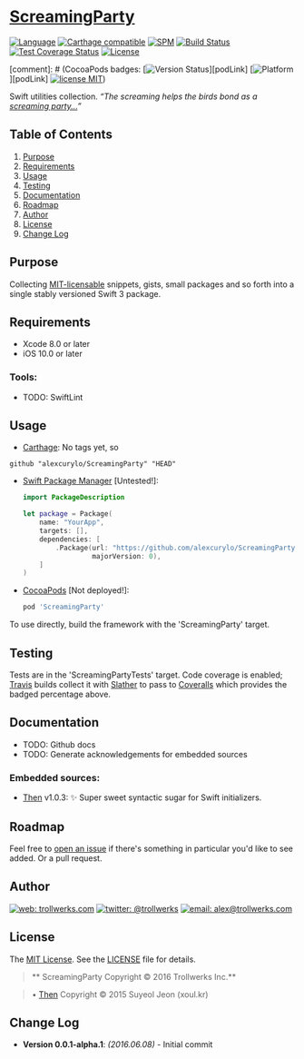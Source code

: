 [ScreamingParty](https://github.com/alexcurylo/ScreamingParty)
================
[![Language](http://img.shields.io/badge/language-swift_3-orange.svg)](https://developer.apple.com/swift)
[![Carthage compatible](https://img.shields.io/badge/Carthage-compatible-4BC51D.svg?style=flat)](https://github.com/Carthage/Carthage)
[![SPM](https://img.shields.io/badge/SPM-compatible-brightgreen.svg)](https://github.com/apple/swift-package-manager)
[![Build Status](https://travis-ci.org/alexcurylo/ScreamingParty.svg?branch=develop)](https://travis-ci.org/alexcurylo/ScreamingParty)
[![Test Coverage Status](https://coveralls.io/repos/github/alexcurylo/ScreamingParty/badge.svg?branch=develop)](https://coveralls.io/github/alexcurylo/ScreamingParty?branch=develop)
[![License](http://img.shields.io/badge/license-MIT-lightgrey.svg)][linkMIT] 

[comment]: # (CocoaPods badges: [![Version Status](https://img.shields.io/cocoapods/v/JSQCoreDataKit.svg)][podLink] [![Platform](https://img.shields.io/cocoapods/p/JSQCoreDataKit.svg)][podLink] [![license MIT](https://img.shields.io/cocoapods/l/JSQCoreDataKit.svg)][linkMIT])

Swift utilities collection. *“The screaming helps the birds bond as a [screaming party...](https://www.youtube.com/watch?v=gA925WlKKF4)”*

Table of Contents
-----------------

1. [Purpose](#purpose)
2. [Requirements](#requirements)
3. [Usage](#usage)
4. [Testing](#testing)
5. [Documentation](#documentation)
6. [Roadmap](#roadmap)
7. [Author](#author)
8. [License](#license)
9. [Change Log](#change-log)

Purpose
-------
 
Collecting [MIT-licensable](linkMIT) snippets, gists, small packages and so forth into a single stably versioned Swift 3 package.

Requirements
------------
 
- Xcode 8.0 or later
- iOS 10.0 or later

### Tools:

- TODO: SwiftLint

Usage
-----
 
- [Carthage](https://github.com/alexcurylo/ScreamingParty): No tags yet, so

```
github "alexcurylo/ScreamingParty" "HEAD"
```

- [Swift Package Manager](https://swift.org/package-manager) [Untested!]:
 
    ```swift
    import PackageDescription

    let package = Package(
        name: "YourApp",
        targets: [],
        dependencies: [
            .Package(url: "https://github.com/alexcurylo/ScreamingParty.git",
                     majorVersion: 0),
        ]
    )
    ```

- [CocoaPods](https://cocoapods.org) [Not deployed!]:

    ```ruby
    pod 'ScreamingParty'
    ```

To use directly, build the framework with the 'ScreamingParty' target.
 
Testing
-------
 
Tests are in the 'ScreamingPartyTests' target. Code coverage is enabled; [Travis](https://travis-ci.org/alexcurylo/ScreamingParty) builds collect it with [Slather](https://github.com/SlatherOrg/slather) to pass to [Coveralls](https://coveralls.io/github/alexcurylo/ScreamingParty?branch=develop) which provides the badged percentage above.


Documentation
-------------
 
- TODO: Github docs
- TODO: Generate acknowledgements for embedded sources 

### Embedded sources:

- [Then](https://github.com/devxoul/Then) v1.0.3: ✨ Super sweet syntactic sugar for Swift initializers.

Roadmap
-------
 
Feel free to [open an issue](https://github.com/alexcurylo/ScreamingParty/issues/new) if there's something in particular you'd like to see added. Or a pull request.

Author
------
 
[![web: trollwerks.com](http://img.shields.io/badge/web-www.trollwerks.com-blue.svg)](http://trollwerks.com) 
[![twitter: @trollwerks](http://img.shields.io/badge/twitter-%40trollwerks-blue.svg)](https://twitter.com/trollwerks) 
[![email: alex@trollwerks.com](http://img.shields.io/badge/email-alex%40trollwerks.com-blue.svg)](mailto:alex@trollwerks.com) 

License
-------
 
The [MIT License][linkMIT]. See the [LICENSE](LICENSE) file for details.

>** ScreamingParty Copyright &copy; 2016 Trollwerks Inc.**
 
>• [Then](https://github.com/devxoul/Then) Copyright &copy; 2015 Suyeol Jeon (xoul.kr)

Change Log
----------
 
* **Version 0.0.1-alpha.1**: *(2016.06.08)* - Initial commit

[linkMIT]: http://opensource.org/licenses/MIT
